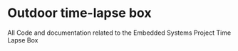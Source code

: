 # Outdoor time-lapse box
All Code and documentation related to the Embedded Systems Project Time Lapse Box
